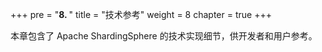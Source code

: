+++
pre = "<b>8. </b>"
title = "技术参考"
weight = 8
chapter = true
+++

本章包含了 Apache ShardingSphere 的技术实现细节，供开发者和用户参考。
